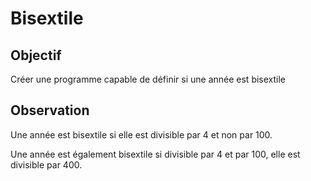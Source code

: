 # Bisextile

## Objectif
Créer une programme capable de définir si une année est bisextile

## Observation
 Une année est bisextile si elle est divisible par 4 et non par 100.
 
Une année est également bisextile si divisible par 4 et par 100, elle est divisible par 400.
